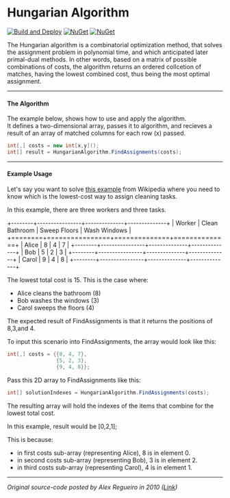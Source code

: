 # Hungarian Algorithm
[![Build and Deploy](https://github.com/Vivet/HungarianAlgorithm/actions/workflows/build-and-deploy.yml/badge.svg)](https://github.com/Vivet/HungarianAlgorithm/actions/workflows/build-and-deploy.yml)
[![NuGet](https://img.shields.io/nuget/dt/HungarianAlgorithm.svg)](https://www.nuget.org/packages/HungarianAlgorithm/)
[![NuGet](https://img.shields.io/nuget/v/HungarianAlgorithm.svg)](https://www.nuget.org/packages/HungarianAlgorithm/)

The Hungarian algorithm is a combinatorial optimization method, that solves the assignment problem in polynomial time, and which anticipated later primal-dual methods. In other words, based on a matrix of possible combinations of costs, the algorithm returns an ordered collcetion of matches, having the lowest combined cost, thus being the most optimal assignment.

***

#### The Algorithm
The example below, shows how to use and apply the algorithm.  
It defines a two-dimensional array, passes it to algorithm, and recieves a result of an array of matched columns for each row (x) passed.
```csharp
int[,] costs = new int[x,y]();
int[] result = HungarianAlgorithm.FindAssignments(costs);
```

***
#### Example Usage
Let's say you want to solve [this example](https://en.wikipedia.org/wiki/Hungarian_algorithm) from Wikipedia where you need to know which is the lowest-cost way to assign cleaning tasks. 

In this example, there are three workers and three tasks. 

+--------+----------------+--------------+--------------+
| Worker | Clean Bathroom | Sweep Floors | Wash Windows |
+========+================+==============+==============+
| Alice  | 8              | 4            | 7            |
+--------+----------------+--------------+--------------+
| Bob    | 5              | 2            | 3            |
+--------+----------------+--------------+--------------+
| Carol  | 9              | 4            | 8            |
+--------+----------------+--------------+--------------+

The lowest total cost is 15. This is the case where:
* Alice cleans the bathroom (8)
* Bob washes the windows (3)
* Carol sweeps the floors (4)

The expected result of FindAssignments is that it returns the positions of 8,3,and 4.

To input this scenario into FindAssignments, the array would look like this:
```csharp
int[,] costs = {{8, 4, 7}, 
                {5, 2, 3},
                {9, 4, 8}};
```
Pass this 2D array to FindAssignments like this:
```csharp
int[] solutionIndexes = HungarianAlgorithm.FindAssignments(costs);
```
The resulting array will hold the indexes of the items that combine for the lowest total cost. 

In this example, result would be [0,2,1];

This is because: 
* in first costs sub-array (representing Alice), 8 is in element 0. 
* in second costs sub-array (representing Bob), 3 is in element 2. 
* in third costs sub-array (representing Carol), 4 is in element 1. 
***
_Original source-code posted by Alex Regueiro in 2010 ([Link](https://web.archive.org/web/20121106104729/http://noldorin.com:80/programming/HungarianAlgorithm.cs))_
